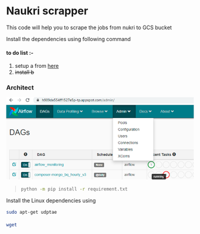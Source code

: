 # Naukri scrapper

This code will help you to scrape the jobs from nukri to GCS bucket

Install the dependencies using following command

#### to do list :-

1. setup a from [here](google.com)
2. ~~install b~~

### Architect

![](images\Capture.PNG)









> ```bash
> python -m pip install -r requirement.txt
> ```
>
> 



Install the Linux dependencies using 

```bash
sudo apt-get udptae

wget 


```

